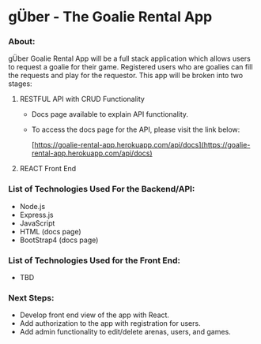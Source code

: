 # gÜber - The Goalie Rental App

### About:

gÜber Goalie Rental App will be a full stack application which allows users to request a goalie for their game. Registered users who are goalies can fill the requests and play for the requestor. This app will be broken into two stages:

1. RESTFUL API with CRUD Functionality
    - Docs page available to explain API functionality.
    - To access the docs page for the API, please visit the link below:

        [https://goalie-rental-app.herokuapp.com/api/docs](https://goalie-rental-app.herokuapp.com/api/docs)

2. REACT Front End

### List of Technologies Used For the Backend/API:

- Node.js
- Express.js
- JavaScript
- HTML (docs page)
- BootStrap4 (docs page)

### List of Technologies Used for the Front End:
- TBD

### Next Steps:

- Develop front end view of the app with React.
- Add authorization to the app with registration for users.
- Add admin functionality to edit/delete arenas, users, and games.


